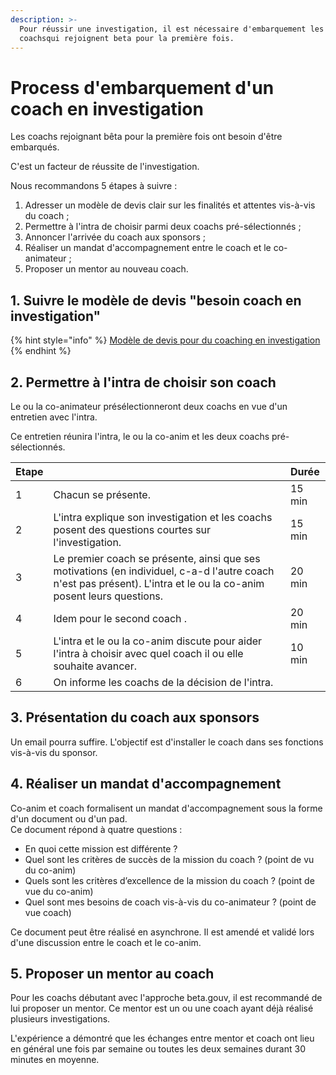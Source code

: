 ```yaml
---
description: >-
  Pour réussir une investigation, il est nécessaire d'embarquement les nouveaux
  coachsqui rejoignent beta pour la première fois.
---
```


# Process d'embarquement d'un coach en investigation

Les coachs rejoignant bêta pour la première fois ont besoin d'être embarqués.

C'est un facteur de réussite de l'investigation.

Nous recommandons 5 étapes à suivre :

1. Adresser un modèle de devis clair sur les finalités et attentes vis-à-vis du coach ;
2. Permettre à l'intra de choisir parmi deux coachs pré-sélectionnés ;
3. Annoncer l'arrivée du coach aux sponsors ;
4. Réaliser un mandat d'accompagnement entre le coach et le co-animateur ;
5. Proposer un mentor au nouveau coach.

## 1. Suivre le modèle de devis "besoin coach en investigation"

{% hint style="info" %}
[Modèle de devis pour du coaching en investigation](https://docs.google.com/document/d/15p4NXD4Ttmz5rwPu-4aHZSNzV5S65i0tlLEBv7nAGfk/edit#heading=h.xk421rdycby)
{% endhint %}

## 2. Permettre à l'intra de choisir son coach

Le ou la co-animateur présélectionneront deux coachs en vue d'un entretien avec l'intra.

Ce entretien réunira l'intra, le ou la co-anim et les deux coachs pré-sélectionnés.

| Etape |  | Durée |
| :--- | :--- | :--- |
| 1 | Chacun se présente. | 15 min |
| 2 | L'intra explique son investigation et les coachs posent des questions courtes sur l'investigation. | 15 min |
| 3 | Le premier coach se présente, ainsi que ses motivations \(en individuel, c-a-d l'autre coach n'est pas présent\). L'intra et le ou la co-anim posent leurs questions.  | 20 min |
| 4 | Idem pour le second coach . | 20 min |
| 5 | L'intra et le ou la co-anim discute pour aider l'intra à choisir avec quel coach il ou elle souhaite avancer. | 10 min |
| 6 | On informe les coachs de la décision de l'intra. |  |

## 3. Présentation du coach aux sponsors

Un email pourra suffire. L'objectif est d'installer le coach dans ses fonctions vis-à-vis du sponsor.

## 4. Réaliser un mandat d'accompagnement 

Co-anim et coach formalisent un mandat d'accompagnement sous la forme d'un document ou d'un pad.  
Ce document répond à quatre questions :

* En quoi cette mission est différente ?
* Quel sont les critères de succès de la mission du coach ? \(point de vu du co-anim\)
* Quels sont les critères d’excellence de la mission du coach ? \(point de vue du co-anim\)
* Quel sont mes besoins de coach vis-à-vis du co-animateur ? \(point de vue coach\)

Ce document peut être réalisé en asynchrone. Il est amendé et validé lors d'une discussion entre le coach et le co-anim.

## 5. Proposer un mentor au coach

Pour les coachs débutant avec l'approche beta.gouv, il est recommandé de lui proposer un mentor. Ce mentor est un ou une coach ayant déjà réalisé plusieurs investigations.

L'expérience a démontré que les échanges entre mentor et coach ont lieu en général une fois par semaine ou toutes les deux semaines durant 30 minutes en moyenne.

